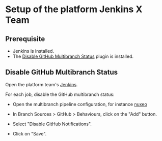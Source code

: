 # Setup of the platform Jenkins X Team

## Prerequisite

- Jenkins is installed.
- The [Disable GitHub Multibranch Status](https://plugins.jenkins.io/disable-github-multibranch-status/) plugin is installed.

## Disable GitHub Multibranch Status

Open the platform team's [Jenkins](https://jenkins.platform.dev.nuxeo.com/).

For each job, disable the GitHub multibranch status:

- Open the multibranch pipeline configuration, for instance [nuxeo](https://jenkins.platform.dev.nuxeo.com/job/nuxeo/job/nuxeo/configure)

- In Branch Sources > GitHub > Behaviours, click on the "Add" button.

- Select "Disable GitHub Notifications".

- Click on "Save".

